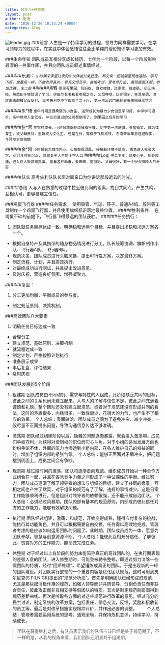 ```yaml
---
title: 领导力+开营式
layout: post
author: 谢涛
date: '2016-12-20 10:33:24 +0800'
categories: Blog
---
```

![leader.jpg](http://upload-images.jianshu.io/upload_images/1319710-c243b2bf0fe9adbd.jpg?imageMogr2/auto-orient/strip%7CimageView2/2/w/1240)
###前言
人生是一个持续学习的过程，领导力同样需要学习。在学习领导力的过程中，在实践中体会感悟往往会比单纯的理论知识学习更加有效。

###生命年轮
团队成员互相分享成长经历、七年为一个阶段，以每一个阶段影响最深的一件事作画，并且向团队成员叙述事情经过。

######乐*毅：
``小时候来家里过夜的小伙伴被父亲赶走``、``和父亲一起被骗至荒地遇险``、``学习不好，坐最后一排，不被老师喜欢``、``冒充父母签字，害怕考试，受老师打击``、``展现画画天赋，参加比赛``、``生二胎``
######索*赛
``家里有果园，玩蚂蚁``、``喜欢娃娃，过家家，跳皮筋``、``初三换校，熟悉新环境耽误了学习``、``徘徊与看书和看电视之间``、``父母种地，伙伴很少，生活单调``、``喜欢画画却被父母反对``、``高考失利吃不下饭瘦了二十斤``、``第一次出远门来到天天果园继续学习``

######朱*琦
``童年时期是很柔弱的小女生``、``逐渐成长为暴力少女但是学习好``、``中学学习退步，高中继续人生低谷``、``毕业后进过的公司都倒闭了``、``到果园之后开始学习``

######张*蓉
``在农村成长、小时候放烟花烧掉稻谷堆``、``初中第一次进城，参加抽奖``、``成为体育生，被父母反对，重新成为文化生``、``经常在外，穿梭于飞机高铁``、``东南亚半年游逃避现实``、``与异地男友结婚``

######金*刚
``小时候到大城市内心、心情都很混乱``、``接触新环境不适应``、``着急进入社会大学``、``近几年得到沉淀``、``目前处于人生的十字入口``
######Loqi
``中二少年，顽皮小子``、``到处爬墙，进入别人摄影棚捣蛋``、``爱看各种动漫，爱画画，爱摄影``、``父母很好，有一个很会照顾人的哥哥``

######队长
高考失利队队长面对面亲口为你讲诉那段逝去的时光。

#####总结
人与人在熟悉的过程中拉近彼此间的距离，找到共同点，产生共鸣，互相认可，更容易建立信任。

###鸡蛋飞行器
#####任务需求：
使用吸管、气球、筷子、普通A4纸、胶带等工具制作一个鸡蛋飞行器，并且使用旗帜标识落地最终位置。
#####胜利条件：
在鸡蛋不碎的前提下，飞行器飞得最远的团队获胜。
######任务执行：
1. 团队就任务目标达成一致，明确稳和远两个目标，并且提出求稳和求远方案各一个。
* 根据自身特产及其携带的随身物品情况进行分工，队长统筹协调、旗帜制作小队、飞行器A队、飞行器B队。
* 规范决策、团队成员进行头脑风暴，提出可行性方案，决定最终方案。
* 制定流程、计划，并且高效执行。
* 对最终成功进行测试，并且提出改进意见。
* 及时庆祝、营造良好氛围、增强凝聚力。

######复盘：
1. 分工更加均衡，平衡成员的参与度。
* 制定规范原则、决策机制。

###高效团队八大要素
1. 明确任务目标达成一致
* 合理分工
* 建立规范、基础原则、决策机制
* 就流程达成一致
* 制定计划、严格按照计划执行
* 准备展示成果
* 事后复盘、评估结果
* 及时庆祝

###团队发展的5个阶段
1. 组建期
团队成员由不同动机、需求与特性的人组成，此阶段缺乏共同的目标，彼此之间的关系也尚未建立起来，人与人的了解与信任不足，彼此之间充满着谨慎和礼貌。整个团队还没有建立起规范，或者对于规范还没有形成共同的看法，这时的矛盾很多，内耗很多，一致性很少，花很大的力气，也产生不了相应的效果。
个人总结：表面融洽、团队成员之间为了避免冲突、减少冲突、一般尽量不正面提出问题，导致沟通信息传达不够准确。

* 激荡期
团队经过组建阶段以后，隐藏的问题逐渐暴露，就会进入激荡期。成员们争权夺利，为获得对控制权的职位而勾心斗角。对于小组的适当发展方向也纷纷争论不休，外面的压力也渗透到小组内部，在各人维护自己的权益的同时，增加了组织内部的紧张气氛。
个人总结：能够正面面对矛盾冲突，把问题摆到明面上，成员之间会有争吵。

* 规范期
经过段时间的激荡，团队将逐渐走向规范。组织成员开始以一种合作方式组合在一起，并且在各派竞争力量之间形成了一种试探性的平衡。经过努力，团队成员逐渐了解了领导者的想法与组织的目标，建立了共同的愿景，互相之间也产生了默契，对于组织的规范有了了解，违规的事情减少。这是日常工作能够顺利进行。但是组织对领导者的依赖很强，还不能形成自治团队。
个人总结：必须经过风暴期，团队内部有基本的规范原则，内部成员彼此信任对方的工作能力，能够有效解决问题。
* 执行期
团队经过组建，激荡，和规范，开始变得成熟，懂得应付复杂的挑战，能执行其功能角色，并且可以根据需要自由交换，任务得以高效地完成。管理者考虑的是应该如何运用团队的问题了。此时期，团队成员成为一体，愿意为团队奉献，智慧与创意源源不断。
个人总结：能彼此互相充分信任、了解彼此、赞赏对方的工作能力、能高效完成任务。

* 休整期
对于经过以上各阶段的努力未能简称真正的高效团队的，在执行期表现的差强人意的团队，进入修整期时，可能会被勒令整顿，即通过努力消除一些假团队的特质，经过“回炉处理”，希望锤炼成真正的团队。于是出现新的一轮的团队建设。对团队实行整顿的一个重要内容是优化团队规范。这时可用到皮尔尼克(S.PILNICK)提出的“规范分析法”。首先是明确团队已经形成的规范，尤其是那些起消极作用的规范，如强人领导而非共同领导，分别负责任而非联合责任，彼此攻击而非互相支持等假团队的特质，其次是制定规范剖面图得到规范差距曲线。再次是听取各方面的对这些规范进行改革的意见，经过充分的民主讨论，制定系统的改革方案，包括责任，信息交流，反馈，奖励和招收新的员工等。最后是对改革措施实现跟踪评价，并作出必要的调整。
　　个人总结：管理者需要运用系统的思考，通观全局，并保持危机意识，持续学习，持续成长。
>团队在获得胜利之后，有队员表示我们的队伍应该已经是处于规范期了，不一样的是，从我的视角来看，我们团队还明显处于组建期。